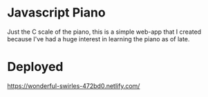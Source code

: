 # Javascript Piano
Just the C scale of the piano, this is a simple web-app that I created because I've had a huge interest in learning the piano as of late.

# Deployed
https://wonderful-swirles-472bd0.netlify.com/
